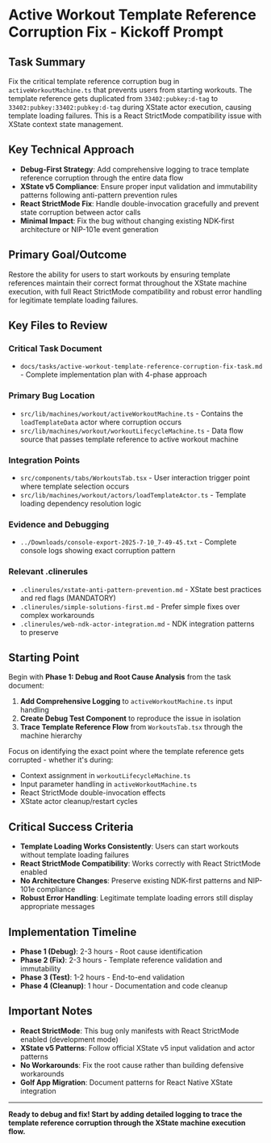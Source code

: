# Active Workout Template Reference Corruption Fix - Kickoff Prompt

## Task Summary
Fix the critical template reference corruption bug in `activeWorkoutMachine.ts` that prevents users from starting workouts. The template reference gets duplicated from `33402:pubkey:d-tag` to `33402:pubkey:33402:pubkey:d-tag` during XState actor execution, causing template loading failures. This is a React StrictMode compatibility issue with XState context state management.

## Key Technical Approach
- **Debug-First Strategy**: Add comprehensive logging to trace template reference corruption through the entire data flow
- **XState v5 Compliance**: Ensure proper input validation and immutability patterns following anti-pattern prevention rules
- **React StrictMode Fix**: Handle double-invocation gracefully and prevent state corruption between actor calls
- **Minimal Impact**: Fix the bug without changing existing NDK-first architecture or NIP-101e event generation

## Primary Goal/Outcome
Restore the ability for users to start workouts by ensuring template references maintain their correct format throughout the XState machine execution, with full React StrictMode compatibility and robust error handling for legitimate template loading failures.

## Key Files to Review

### **Critical Task Document**
- `docs/tasks/active-workout-template-reference-corruption-fix-task.md` - Complete implementation plan with 4-phase approach

### **Primary Bug Location**
- `src/lib/machines/workout/activeWorkoutMachine.ts` - Contains the `loadTemplateData` actor where corruption occurs
- `src/lib/machines/workout/workoutLifecycleMachine.ts` - Data flow source that passes template reference to active workout machine

### **Integration Points**
- `src/components/tabs/WorkoutsTab.tsx` - User interaction trigger point where template selection occurs
- `src/lib/machines/workout/actors/loadTemplateActor.ts` - Template loading dependency resolution logic

### **Evidence and Debugging**
- `../Downloads/console-export-2025-7-10_7-49-45.txt` - Complete console logs showing exact corruption pattern

### **Relevant .clinerules**
- `.clinerules/xstate-anti-pattern-prevention.md` - XState best practices and red flags (MANDATORY)
- `.clinerules/simple-solutions-first.md` - Prefer simple fixes over complex workarounds
- `.clinerules/web-ndk-actor-integration.md` - NDK integration patterns to preserve

## Starting Point
Begin with **Phase 1: Debug and Root Cause Analysis** from the task document:

1. **Add Comprehensive Logging** to `activeWorkoutMachine.ts` input handling
2. **Create Debug Test Component** to reproduce the issue in isolation
3. **Trace Template Reference Flow** from `WorkoutsTab.tsx` through the machine hierarchy

Focus on identifying the exact point where the template reference gets corrupted - whether it's during:
- Context assignment in `workoutLifecycleMachine.ts`
- Input parameter handling in `activeWorkoutMachine.ts`
- React StrictMode double-invocation effects
- XState actor cleanup/restart cycles

## Critical Success Criteria
- **Template Loading Works Consistently**: Users can start workouts without template loading failures
- **React StrictMode Compatibility**: Works correctly with React StrictMode enabled
- **No Architecture Changes**: Preserve existing NDK-first patterns and NIP-101e compliance
- **Robust Error Handling**: Legitimate template loading errors still display appropriate messages

## Implementation Timeline
- **Phase 1 (Debug)**: 2-3 hours - Root cause identification
- **Phase 2 (Fix)**: 2-3 hours - Template reference validation and immutability
- **Phase 3 (Test)**: 1-2 hours - End-to-end validation
- **Phase 4 (Cleanup)**: 1 hour - Documentation and code cleanup

## Important Notes
- **React StrictMode**: This bug only manifests with React StrictMode enabled (development mode)
- **XState v5 Patterns**: Follow official XState v5 input validation and actor patterns
- **No Workarounds**: Fix the root cause rather than building defensive workarounds
- **Golf App Migration**: Document patterns for React Native XState integration

---

**Ready to debug and fix! Start by adding detailed logging to trace the template reference corruption through the XState machine execution flow.**
